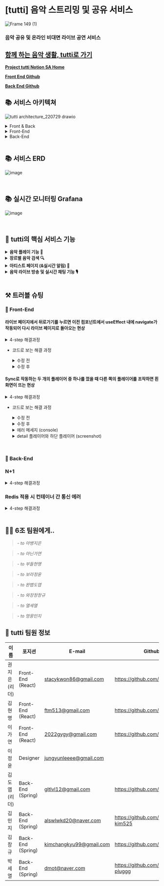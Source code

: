 # [tutti] 음악 스트리밍 및 공유 서비스
![Frame 149 (1)](https://user-images.githubusercontent.com/74285387/182149207-bd2894eb-00bb-41af-ac7c-30bae7cb1ed7.jpg)
### 음악 공유 및 온라인 비대면 라이브 공연 서비스


## [함께 하는 음악 생활, tutti로 가기](https://tuttimusic.shop)


<a href="https://www.notion.so/tuttimusic/6-bb79c160d1a248c69faae0e247053204" target="_blank">**Project tutti Notion SA Home**</a>



[**Front End Github**](https://github.com/itsstacy/tuttimusicFE)

[**Back End Github**](https://github.com/doyupK/tutti_be)


## 📚 서비스 아키텍쳐
![tutti architecture_220729 drawio](https://user-images.githubusercontent.com/74285387/182148463-3121ba23-7841-46bf-a9e3-a82ea953507e.png)

<details>
<summary>
Front & Back
</summary>

- Stomp, Sock, Redis
    - 소켓 통신 기반으로 실시간 채팅 구현
    - stomp의 경우 java에 종속적이어서 react-spring환경에서 많이 사용
    - [socket.io](http://socket.io) 보다 가볍고 subscribe 방식이라 더 안정적으로 구동
    - Redis로 캐싱 기능 역할을 써서 DB Connection을 최소화
- OpenVidu
    - Kurento 기반의 중개 서버를 에플리케이션에 추가
    - 웹소켓이 아닌 브라우저끼리 연결시키는 WebRTC 방법을 이용해 데이터 스트림이 가능
- SSE
    - tutti의 실시간 알림은 단방향 구조로 충분하기에 상대적으로 무거운 Websocket 보다는 SSE로 적용
- Github Action
    - CI/CD용 툴
    - 깃허브에서 코드를 같이 관리하면서 배포시점 까지 설정할 수 있어서 편하다.
    - 깃허브에서 develop 브랜치를 default로 설정하고, 실제로 배포되는 브랜치는 master로 설정
    - **Front**: AWS 클라우드프론트 - create invalidation 까지 연결해서 캐싱을 삭제함 → 재배포 즉시 웹에 업데이트 반영
</details>

<details>
<summary>
Front-End
</summary>

- redux
    - mobx와 recoil이 리덕스보다 사용법이 간단하지만 레퍼런스는 redux가 더 많고 점유율 또한 더 높아서 기본을 탄탄하게 잡아가기 위해 선택
    - **redux toolkit**: redux-thunk, immer 등 추가 패키지들이 다 포함되어 있어 따로 설치하지 않아도 되고 redux의 boillerplate를 짧게 줄일 수 있다.
- Cloudfront
    - AWS에서 S3, certificate manager, route53, Cloudfront 를 one-stop으로 이용 가능
    - AWS S3 버킷과 연동이 쉽고 git actions 설정 시 S3와 같은 context로 연결해주기 때문에 설정이 간편하다.
</details>

<details>
<summary>
Back-End
</summary>

![tutti_Back_End_architecture_220730](https://user-images.githubusercontent.com/103116643/182825087-08c3b472-aa6b-42d4-bc61-f4b4f07621f2.png)

- Prometheus + Grafana
    - 서버의 상태를 실시간으로 모니터링해서 문제 발생 시 유지 보수 목적으로 적용
    - 시각화가 되어있어 에러 발생 시 언제, 어디에서 발생했는지 쉽게 구별이 가능
    - 최대, 최소 트래픽이 쉽게 파악이 가능해서 하루 중 트래픽이 언제 많이 발생하는지 파악이 쉽다.
- Nginx
    - 추후 대량 트래픽이 발생 했을 시, 로드 밸런싱을 구성하기에 용이함
    - SSL 암호화로 서버의 부담을 줄여줌
- Docker
    - 재 배포가 필요할 때, 기존 컨테이너의 레이어와 배포되는 레이어가 같으면 재사용할 수 있어서 프로세스가 훨씬 빨라짐
    - 별도의 OS 사용이 필요하지 않게 되어, 성능적인 개선, 효율적인 메모리 사용
</details> 
<br>

## 📚 서비스 ERD

![image](https://user-images.githubusercontent.com/103116643/182820672-f9e243e0-f0e6-4b5d-b3e1-761e2dd8d254.png)

<br>

## 📚 실시간 모니터링 Grafana
![image](https://user-images.githubusercontent.com/103116643/182821904-0c39654a-0b74-47fc-a3f0-8baccb3606e2.png)



<br>

## 🎵 tutti의 핵심 서비스 기능

<details>
<summary>
<b>음악 플레이 기능 🎵</b>
</summary>
<br>
tutti에는 다양한 음악들이 있습니다.<br>
음악을 듣고 싶다면 음악을 클릭해 해당 음악을 들어보세요!<br>
음악을 플레이 했다면, 페이지를 벗어나도 🎵<b>하단 음악 플레이어</b> 를 통해 끊김 없이 음악을 들을 수 있어요!<br>
</details>

<details>
<summary>
<b>장르별 음악 검색 🔍</b>
</summary>
<br>
FEED 페이지에서 원하는 장르를 선택해 해당 장르의 음악을 찾아볼 수 있어요!<br>
또한 검색창을 통해서 🔍 <b>아티스트와 음악을 검색 </b>할 수 있으며 <br>
곡 또는 아티스트를 선택하면 해당 페이지로 넘어갈 수 있어요!   <br>
</details>

<details>
<summary>
<b>아티스트 페이지 (&실시간 알림) 💌</b>
</summary>
<br>
음악을 듣다 마음에 드는 아티스트를 발견했다면? <br>
😎<b>아티스트의 프로필 페이지</b> 를 방문해 업로드한 음악이나 SNS(유튜브, 인스타그램)등<br>
해당 아티스트에 대해 더 알 수 있어요!<br>
또한 아티스트를 ❤<b>팔로잉</b>을 하면 아티스트가 라이브를 시작할 때,<br>
제일 먼저 <b>💌알림</b>을 받을 수도 있어요!<br>
</details>

<details>
<summary>
<b> 음악 라이브 방송 및 실시간 채팅 기능 🎙</b>
</summary>
<br>
나의 노래나 연주를 사람들에게 들려주고 바로 반응을 보고 싶다면?<br>
🎙 <b>라이브 방송과 실시간 채팅 기능 </b>을 통해서 다른 사용자들과 함께 소통도 가능해요<br>
다른 사용자들의 반응이 필요하다면 라이브 기능을 사용해 보세요!<br>
</details>
<br>

## ⚒ 트러블 슈팅

### 💃 Front-End

#### 라이브 페이지에서 뒤로가기를 누르면 이전 컴포넌트에서 useEffect 내에 navigate가 작동되어 다시 라이브 페이지로 돌아오는 현상
<details>
<summary>
4-step 해결과정
</summary>
    
- <b>문제 발생</b>
    - 라이브 방 만들기 후 나오는 로딩 컴포넌트를 거쳐 라이브 방으로 들어가는데, 이때 사용자가 뒤로가기를 했을 때 로딩 컴포넌트로 돌아간다. 돌아가자마자 useEffect 내에 navigate가 작동되어 다시 방으로 돌아온다.
- <b>선택지</b>
    - 1안: 뒤로가기 action 자체를 막기
    - 2안: prompt를 사용해서 페이지 이탈 시 특정 location으로 이동시키면 사용자가 원하는 페이지로 이동하지 않는다고 생각할 수 있기 때문에 올바른 해결법이 아님

        ex) navbar에 “feed”를 눌러서 페이지를 이탈했는데 홈(정해진 location)으로 이동되면 좋지 않은 UX이다.

    - 3안: 리덕스를 이용해 한번 로딩 페이지를 거쳤으면 전역 상태를 바꿔서 다시 입장하게 되면 navigate 이 작동하지 않도록 한다.
    - 4안: 뒤로가기 했을 때 세션이 종료됐으면 다시 라이브 방으로 안 들어가고 다른 곳으로  navigate시키기
- <b>의견 결정</b>
    - 3안: 리덕스를 사용해 로딩 페이지를 거쳤으면 전역 상태를 바꿔서 다시 입장하게 되면 navigate 이 작동하지 않도록 한다.
        - checkSession이라는 reducer를 생성
        - 방 만들 때 videoSession: false (기본값 false)
        - 로딩 페이지를 거쳐 라이브방에 입장하면 videoSession: true 로 상태변경
        - 뒤로가기 했을 때, videoSession: true이면 라이브 방이 아니라 채팅방 리스트로 이동하도록 설정
        - 다시 방을 만들 때 videoSession: false로 상태변경
- <b>배운점</b>
    - 페이지 이동 시 상태를 저장하고 싶을 때 전역상태관리를 사용할 수 있다.
    - useEffect 사용법과 function 배치에 대한 이해
</details>

- 코드로 보는 해결 과정
    <details>
    <summary>
     수정 전
    </summary>
            ```jsx
        // LoadingLive.js
        useEffect(() => {
              setTimeout(()=> {
              navigate(`/live/${userName}`);
            },2000)
            }
          },[])
        ```
    </details>

    <details>
    <summary>    
    수정 후
    </summary>

        ```jsx
        // LoadingLive.js
        const videoInfo = useSelector((state)=> state.Video.video);
          const session = videoInfo.videoSession
        useEffect(() => {
            if (session===true) {
              navigate('/livelist')
              dispatch(checkSession(false))
            } else {
              setTimeout(()=> {
              navigate(`/live/${userName}`);
            },2000)
            }
          },[])
        ```
      </details>  

  <details>
  <summary>         
  로딩 페이지 (screenshot)
  </summary>  
    <img src="https://user-images.githubusercontent.com/74285387/182149619-f27e609c-4ae3-461a-a81c-9f228178849a.png"/>
</details>  

#### Sync로 작동하는 두 개의 플레이어 중 하나를 껐을 때 다른 쪽의 플레이어를 조작하면 흰 화면이 뜨는 현상
<details>
<summary>
4-step 해결과정
</summary>

- <b>문제 발생</b>
    - detail페이지의 플레이어와 하단 플레이어는 sync로 작동 (play/pause, 볼륨조절, 원하는 구간으로 이동하는 기능)
    - sync로 작동하는 두 개의 플레이어 중 하나를 껐을 때 (하단 플레이어를 끄는 기능이 있음) 다른 쪽의 플레이어를 조작하면 흰 화면이 뜨는 현상
    - 한 쪽에서 플레이어를 조작하면 그로 인해 전역 상태가 변경되고 변경된 데이터가 다른 쪽 플레이어에 영향을 미쳐 sync로 작동됨
- <b>선택지</b>
    - 1안: 하단 플레이어 삭제
    - 2안: useSelector를 통해 가져오는 값이 있을 때만 해당 function이 작동되도록 수정
    - 3안: sync 기능을 없애고 독자적으로 조작하도록 수정
- <b>의견 결정</b>
    - 2안: useSelector를 통해 가져오는 값이 있을 때만 해당 function이 작동되도록 수정
- <b>배운점</b>
    - 구독하는 state 정보가 변경되었을 때, useSelector를 통해 가져오는 값이 없으면 해당 값을 이용한 function에서 에러가 발생할 수 있는 점 (function을 포함하는 component가 mount되어 있지 않더라도 작동)
    - 리덕스에 state 정보가 변경되면  component가 mount되어 있지 않더라도 구독하는 모든 component가 업데이트된 상태를 다시 받아오고 해당 값과 연결된 모든 function이 재 작동됨
</details>
    
- 코드로 보는 해결 과정

    <details>
    <summary>
    수정 전
    </summary>

        ```jsx
        // 하단 플레이어
        useEffect(()=>{
            setPlaying(_playing);
            if (allStop===false) {
              wavesurfer.current?.playPause();
            }
          },[_playing])
          useEffect(()=>{
            if (_volume) {
            setVolume(_volume);
            wavesurfer.current?.setVolume(_volume);
            }
          },[_volume])
          useEffect(()=>{
            setCurrentTime(_time);
            if (_time>0.2) {
              wavesurfer.current?.play(_time)
            }
          },[_time])
        ```
    </details>
    <details>
    <summary>   
    수정 후
    </summary>

        ```jsx
        // 하단 플레이어
        useEffect(()=>{
            setPlaying(_playing);
            if (_display===true&&allStop===false) {
              wavesurfer.current?.playPause();
            }
          },[_playing])
          useEffect(()=>{
            if (_display===true&&_volume) {
            setVolume(_volume);
            wavesurfer.current?.setVolume(_volume);
            }
          },[_volume])
          useEffect(()=>{
            setCurrentTime(_time);
            if (_display===true&&_time>0.2) {
              wavesurfer.current?.play(_time)
            }
          },[_time])
        ```
     </details>   
  <details>
  <summary>         
  에러 메세지 (console)
  </summary>  
    <img src="https://user-images.githubusercontent.com/74285387/182156329-94c5f916-955d-451d-a4ab-c5f48c1ae836.png"/>
  </details>
  <details>
  <summary>         
  detail 플레이어와 하단 플레이어 (screenshot)
  </summary>  
    <img src="https://user-images.githubusercontent.com/74285387/182149571-37f0f60a-7dd3-4d4d-b9ac-d8c273561a63.png"/>
  </details>

<br>       

### 💃 Back-End

### N+1
<details>
<summary>
4-step 해결과정
</summary>
    
- <b>도입 이유</b>

    통신간에 트래픽이 너무 크고, 느려서 연관 관계가 되어있는 엔티티 간에 필요한 데이터들을 추려서 가져와야하는 상황 발생

- <b>문제 상황</b>

    JPA 레포지토리를 통해 엔티티 객체를 조회할 때 그 객체와 연관되어 있는 객체의 데이터가 전부 같이나와 필요 없는 데이터까지 추출되어 트래픽 과부하와 불필요한 정제 코드들을 유발하는 문제

- <b>문제 해결 과정</b>
    1. JPA로 읽어와서 반복문을 통해 필요한 Dto를 생성하여 정제하자
    2. queryDsl을 적용시켜 innerJoin, leftJoin을 이용하여 간단, 정확하게 데이터를 가져오자
- <b>결론</b>

    (1) 방법으로 구현하면 트래픽은 줄어들지만, 서버 시간 복잡도가 증가하고, 쿼리문 자체가 많이 나가기 때문에 (2) 를 사용하여 조회 쿼리 자체에 필터링을 해서 최적화를 진행

    - 수정 이력

        수정 전

        ![Jpa 메인페이지 get 방식 액티브 스레드 오버 타임](https://user-images.githubusercontent.com/103116643/182169538-032c18f7-ce39-4c69-b329-3e49bc6a3407.png)

        VU :2000  / 1S

        = 1분 12초

        수정 후

        ![QueyDsl 메인페이지 get방식 액티브 스레드 오버 타임](https://user-images.githubusercontent.com/103116643/182169615-1291777f-9790-4850-946f-d8c75e8a15f2.png)

        VU : 2000 / 1S

        = 15초
</details>
    
### Redis 적용 시 컨테이너 간 통신 에러

<details>
<summary>
4-step 해결과정
</summary>
    
- <b>도입 이유</b>

    실시간 채팅 내역을 DB에 저장 하는데 DB Connection을 최소화하기 위해 버퍼로 사용하고, 실시간 채팅 캐싱 기능 활용하기 위해 도입 결정

- <b>문제 상황</b>

    스프링 부트 서버와 레디스 서버를 도커 컨테이너에 올렸으나, 컨테이너 간 통신 불능

- <b>문제 원인</b>

    도커 내부 네트워크를 인지하지 못한 상태로 컨테이너 간 End point를 localhost로 설정한 것이 문제였다.

    - Network Group

        ![화면 캡처 2022-07-30 151523](https://user-images.githubusercontent.com/103116643/182169687-692e9657-14c5-4e28-9c04-7721b1fdd0ce.png)


- <b>해결 과정</b>

    도커 내부 네트워크는 localhost가 아닌 별도의 내부 네트워크를 가지고 있어, 

    도커 네트워크 브릿지로 통신하여 성공
</details>
<br>

## ✍🏻 6조 팀원에게..


>
>*- to 아뱅지은*


>
>*- to 아닌가연*



>
>*- to 부들현명*



>
>*- to 보라정윤*


>
> *- to 완볍도엽*


>
> *- to 와장창창규*


>
>*- to 열세열*
 

>
>*- to 멍뭉민지*
 



## 👋 tutti 팀원 정보

이름 | 포지션 | E-mail | Github 
---- | ---- | ---- | ----
권지은 (리더) | 	Front-End (React) | stacykwon86@gmail.com | https://github.com/itsstacy
김현명	| Front-End (React) | ftm513@gmail.com | https://github.com/hyunmyeong
이가연	| Front-End (React) | 2022gygy@gmail.com| https://github.com/gygy2022
이정윤	| Designer | jungyunleeee@gmail.com | 
김도엽 (리더) | Back-End (Spring) | gltlvl12@gmail.com | https://github.com/doyupK
김민지	| Back-End (Spring) | alswlwkd20@naver.com | https://github.com/minji-kim525
김창규	| Back-End (Spring) | kimchangkyu99@gmail.com | https://github.com/ck-kor
박세열	| Back-End (Spring) | dmot@naver.com | https://github.com/WE-DA-pluggg
